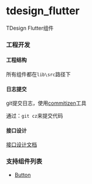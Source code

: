 # tdesign_flutter

TDesign Flutter组件

### 工程开发

#### 工程结构

所有组件都在`lib\src`路径下

#### 日志提交

git提交日志，使用[commitizen](https://github.com/commitizen/cz-cli)工具

通过：`git cz`来提交代码

#### 接口设计

[接口设计文档](https://docs.qq.com/sheet/DWmViVlNvU3p2VHZs?tab=6mdwpj)

### 支持组件列表

- [Button](http://tdesign.oa.com/vue-mobile/components/button)



